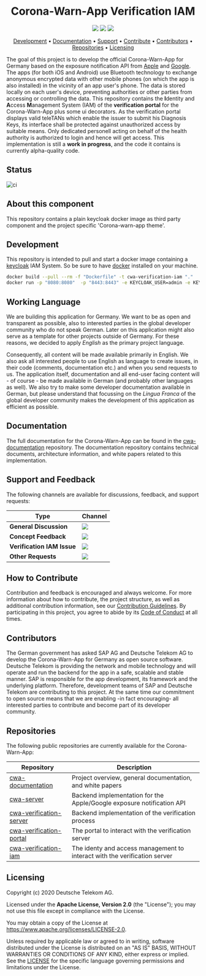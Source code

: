 <h1 align="center">
    Corona-Warn-App Verification IAM
</h1>

<p align="center">
    <a href="https://github.com/corona-warn-app/cwa-verification-iam/commits/" title="Last Commit"><img src="https://img.shields.io/github/last-commit/corona-warn-app/cwa-verification-iam?style=flat"></a>
    <a href="https://github.com/corona-warn-app/cwa-verification-iam/issues" title="Open Issues"><img src="https://img.shields.io/github/issues/corona-warn-app/cwa-verification-iam?style=flat"></a>
    <a href="https://github.com/corona-warn-app/cwa-verification-iam/blob/master/LICENSE" title="License"><img src="https://img.shields.io/badge/License-Apache%202.0-green.svg?style=flat"></a>
</p>

<p align="center">
  <a href="#development">Development</a> •
  <a href="#documentation">Documentation</a> •
  <a href="#support-and-feedback">Support</a> •
  <a href="#how-to-contribute">Contribute</a> •
  <a href="#contributors">Contributors</a> •
  <a href="#repositories">Repositories</a> •
  <a href="#licensing">Licensing</a>
</p>

The goal of this project is to develop the official Corona-Warn-App for Germany based on the exposure notification API from [Apple](https://www.apple.com/covid19/contacttracing/) and [Google](https://www.google.com/covid19/exposurenotifications/). The apps (for both iOS and Android) use Bluetooth technology to exchange anonymous encrypted data with other mobile phones (on which the app is also installed) in the vicinity of an app user's phone. The data is stored locally on each user's device, preventing authorities or other parties from accessing or controlling the data. This repository contains the **I**dentity and **A**ccess **M**anagement System (IAM) of the **verification portal** for the Corona-Warn-App plus some ui decorators. As the verification portal displays valid teleTANs which enable the issuer to submit his Diagnosis Keys, its interface shall be protected against unauthorized access by suitable means. Only dedicated personell acting on behalf of the health authority is authorized to login and hence will get access.
This implementation is still a **work in progress**, and the code it contains is currently alpha-quality code.

## Status
![ci](https://github.com/corona-warn-app/cwa-verification-iam/workflows/ci/badge.svg)

## About this component
 This repository contains a plain keycloak docker image as third party component and the project specific 'Corona-warn-app theme'.

 ## Development
 This repository is intended to pull and start a docker image containing a [keycloak](https://www.keycloak.org/) IAM System.
 So be sure to have [docker](https://docker.com) installed on your machine.
````bash
docker build --pull --rm -f "Dockerfile" -t cwa-verification-iam "."
docker run -p "8080:8080"  -p "8443:8443" -e KEYCLOAK_USER=admin -e KEYCLOAK_PASSWORD=admin cwa-verification-iam
 ````


## Working Language

We are building this application for Germany. We want to be as open and transparent as possible, also to interested parties in the global developer community who do not speak German. Later on this application might also serve as a template for other projects outside of Germany. For these reasons, we decided to apply _English_ as the primary project language.  

Consequently, all content will be made available primarily in English. We also ask all interested people to use English as language to create issues, in their code (comments, documentation etc.) and when you send requests to us. The application itself, documentation and all end-user facing content will - of course - be made available in German (and probably other languages as well). We also try to make some developer documentation available in German, but please understand that focussing on the _Lingua Franca_ of the global developer community makes the development of this application as efficient as possible.

## Documentation

The full documentation for the Corona-Warn-App can be found in the [cwa-documentation](https://github.com/corona-warn-app/cwa-documentation) repository. The documentation repository contains technical documents, architecture information, and white papers related to this implementation.

## Support and Feedback
The following channels are available for discussions, feedback, and support requests:

| Type                     | Channel                                                |
| ------------------------ | ------------------------------------------------------ |
| **General Discussion**   | <a href="https://github.com/corona-warn-app/cwa-verification-iam/issues/new/choose" title="General Discussion"><img src="https://img.shields.io/github/issues/corona-warn-app/cwa-verification-iam/question.svg?style=flat-square"></a> </a>   |
| **Concept Feedback**    | <a href="https://github.com/corona-warn-app/cwa-verification-iam/issues/new/choose" title="Open Concept Feedback"><img src="https://img.shields.io/github/issues/corona-warn-app/cwa-verification-iam/architecture.svg?style=flat-square"></a>  |
| **Verification IAM Issue**    | <a href="https://github.com/corona-warn-app/cwa-verification-iam/issues" title="Open Issues"><img src="https://img.shields.io/github/issues/corona-warn-app/cwa-verification-iam?style=flat"></a>  |
| **Other Requests**    | <a href="mailto:opensource@telekom.de" title="Email CWA Team"><img src="https://img.shields.io/badge/email-CWA%20team-green?logo=mail.ru&style=flat-square&logoColor=white"></a>   |

## How to Contribute

Contribution and feedback is encouraged and always welcome. For more information about how to contribute, the project structure, as well as additional contribution information, see our [Contribution Guidelines](./CONTRIBUTING.md). By participating in this project, you agree to abide by its [Code of Conduct](./CODE_OF_CONDUCT.md) at all times.

## Contributors

The German government has asked SAP AG and Deutsche Telekom AG to develop the Corona-Warn-App for Germany as open source software. Deutsche Telekom is providing the network and mobile technology and will operate and run the backend for the app in a safe, scalable and stable manner. SAP is responsible for the app development, its framework and the underlying platform. Therefore, development teams of SAP and Deutsche Telekom are contributing to this project. At the same time our commitment to open source means that we are enabling -in fact encouraging- all interested parties to contribute and become part of its developer community.

## Repositories

The following public repositories are currently available for the Corona-Warn-App:

| Repository          | Description                                                           |
| ------------------- | --------------------------------------------------------------------- |
| [cwa-documentation] | Project overview, general documentation, and white papers             |
| [cwa-server]        | Backend implementation for the Apple/Google exposure notification API |
| [cwa-verification-server] | Backend implementation of the verification process|
| [cwa-verification-portal] | The portal to interact with the verification server |
| [cwa-verification-iam] | The identy and access management to interact with the verification server |

[cwa-documentation]: https://github.com/corona-warn-app/cwa-documentation
[cwa-server]: https://github.com/corona-warn-app/cwa-server
[cwa-verification-server]: https://github.com/corona-warn-app/cwa-verification-server
[cwa-verification-portal]: https://github.com/corona-warn-app/cwa-verification-portal
[cwa-verification-iam]: https://github.com/corona-warn-app/cwa-verification-iam

## Licensing

Copyright (c) 2020 Deutsche Telekom AG.

Licensed under the **Apache License, Version 2.0** (the "License"); you may not use this file except in compliance with the License.

You may obtain a copy of the License at https://www.apache.org/licenses/LICENSE-2.0.

Unless required by applicable law or agreed to in writing, software distributed under the License is distributed on an "AS IS" BASIS, WITHOUT WARRANTIES OR CONDITIONS OF ANY KIND, either express or implied. See the [LICENSE](./LICENSE) for the specific language governing permissions and limitations under the License.
